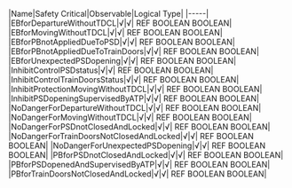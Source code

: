 ﻿

|Name|Safety Critical|Observable|Logical Type|
|-----|
|EBforDepartureWithoutTDCL|√|√| REF BOOLEAN BOOLEAN|
|EBforMovingWithoutTDCL|√|√| REF BOOLEAN BOOLEAN|
|EBforPBnotAppliedDueToPSD|√|√| REF BOOLEAN BOOLEAN|
|EBforPBnotAppliedDueToTrainDoors|√|√| REF BOOLEAN BOOLEAN|
|EBforUnexpectedPSDopening|√|√| REF BOOLEAN BOOLEAN|
|InhibitControlPSDstatus|√|√| REF BOOLEAN BOOLEAN|
|InhibitControlTrainDoorsStatus|√|√| REF BOOLEAN BOOLEAN|
|InhibitProtectionMovingWithoutTDCL|√|√| REF BOOLEAN BOOLEAN|
|InhibitPSDopeningSupervisedByATP|√|√| REF BOOLEAN BOOLEAN|
|NoDangerForDepartureWithoutTDCL|√|√| REF BOOLEAN BOOLEAN|
|NoDangerForMovingWithoutTDCL|√|√| REF BOOLEAN BOOLEAN|
|NoDangerForPSDnotClosedAndLocked|√|√| REF BOOLEAN BOOLEAN|
|NoDangerForTrainDoorsNotClosedAndLocked|√|√| REF BOOLEAN BOOLEAN|
|NoDangerForUnexpectedPSDopening|√|√| REF BOOLEAN BOOLEAN|
|PBforPSDnotClosedAndLocked|√|√| REF BOOLEAN BOOLEAN|
|PBforPSDopenedAndSupervisedByATP|√|√| REF BOOLEAN BOOLEAN|
|PBforTrainDoorsNotClosedAndLocked|√|√| REF BOOLEAN BOOLEAN|

